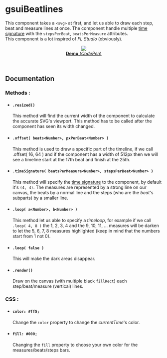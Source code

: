 # gsuiBeatlines

This component takes a `<svg>` at first, and let us able to draw each step, beat and measure lines at once. The component handle multiple [time signature](https://en.wikipedia.org/wiki/Time_signature) with the `stepsPerBeat`, `beatsPerMeasure` attributes.<br/>
This component is a lot inspired of *FL Studio* (obviously).
<br/>
<p align="center">
  <a href="https://codepen.io/mr21/full/MmJVZx">
    <img src="https://gridsound.github.io/assets/screenshots/gsuiBeatlines.png"/><br/>
    <b>Demo</b> (<i>CodePen</i>)
  </a>
</p>
<br/>

## Documentation

### Methods :

* #### `.resized()`
  This method will find the current width of the component to calculate the accurate SVG's viewport. This method has to be called after the component has seen its width changed.

* #### `.offset( beats<Number>, pxPerBeat<Number> )`
  This method is used to draw a specific part of the timeline, if we call .offset( 16, 64 ) and if the component has a width of 512px then we will see a timeline start at the 17th beat and finish at the 25th.

* #### `.timeSignature( beatsPerMeasure<Number>, stepsPerBeat<Number> )`
  This method will specify the [time signature](https://en.wikipedia.org/wiki/Time_signature) to the component, by default it's `(4, 4)`. The measures are represented by a strong line on our canvas, the beats by a normal line and the steps (who are the *beat*'s subparts) by a smaller line.

* #### `.loop( a<Number>, b<Number> )`
  This method let us able to specify a *timeloop*, for example if we call `.loop( 4, 8 )` the 1, 2, 3, 4 and the 9, 10, 11, ... measures will be darken to let the 5, 6, 7, 8 measures highlighted (keep in mind that the numbers start from 1 not 0).

* #### `.loop( false )`
  This will make the dark areas disappear.

* #### `.render()`
  Draw on the canvas (with multiple black `fillRect`) each step/beat/measure (vertical) lines.

### CSS :

* #### `color: #ff5;`
  Change the `color` property to change the *currentTime*'s color.

* #### `fill: #000;`
  Changing the `fill` property to choose your own color for the measures/beats/steps bars.
